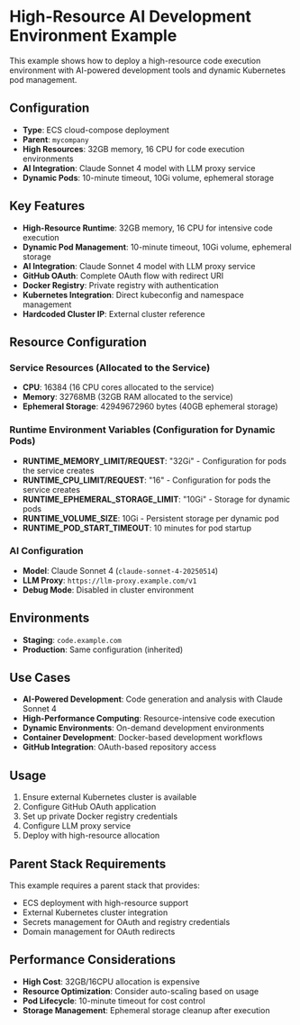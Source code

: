 # High-Resource AI Development Environment Example

This example shows how to deploy a high-resource code execution environment with AI-powered development tools and dynamic Kubernetes pod management.

## Configuration

- **Type**: ECS cloud-compose deployment
- **Parent**: `mycompany`
- **High Resources**: 32GB memory, 16 CPU for code execution environments
- **AI Integration**: Claude Sonnet 4 model with LLM proxy service
- **Dynamic Pods**: 10-minute timeout, 10Gi volume, ephemeral storage

## Key Features

- **High-Resource Runtime**: 32GB memory, 16 CPU for intensive code execution
- **Dynamic Pod Management**: 10-minute timeout, 10Gi volume, ephemeral storage
- **AI Integration**: Claude Sonnet 4 model with LLM proxy service
- **GitHub OAuth**: Complete OAuth flow with redirect URI
- **Docker Registry**: Private registry with authentication
- **Kubernetes Integration**: Direct kubeconfig and namespace management
- **Hardcoded Cluster IP**: External cluster reference

## Resource Configuration

### Service Resources (Allocated to the Service)
- **CPU**: 16384 (16 CPU cores allocated to the service)
- **Memory**: 32768MB (32GB RAM allocated to the service)
- **Ephemeral Storage**: 42949672960 bytes (40GB ephemeral storage)

### Runtime Environment Variables (Configuration for Dynamic Pods)
- **RUNTIME_MEMORY_LIMIT/REQUEST**: "32Gi" - Configuration for pods the service creates
- **RUNTIME_CPU_LIMIT/REQUEST**: "16" - Configuration for pods the service creates
- **RUNTIME_EPHEMERAL_STORAGE_LIMIT**: "10Gi" - Storage for dynamic pods
- **RUNTIME_VOLUME_SIZE**: 10Gi - Persistent storage per dynamic pod
- **RUNTIME_POD_START_TIMEOUT**: 10 minutes for pod startup

### AI Configuration
- **Model**: Claude Sonnet 4 (`claude-sonnet-4-20250514`)
- **LLM Proxy**: `https://llm-proxy.example.com/v1`
- **Debug Mode**: Disabled in cluster environment

## Environments

- **Staging**: `code.example.com`
- **Production**: Same configuration (inherited)

## Use Cases

- **AI-Powered Development**: Code generation and analysis with Claude Sonnet 4
- **High-Performance Computing**: Resource-intensive code execution
- **Dynamic Environments**: On-demand development environments
- **Container Development**: Docker-based development workflows
- **GitHub Integration**: OAuth-based repository access

## Usage

1. Ensure external Kubernetes cluster is available
2. Configure GitHub OAuth application
3. Set up private Docker registry credentials
4. Configure LLM proxy service
5. Deploy with high-resource allocation

## Parent Stack Requirements

This example requires a parent stack that provides:
- ECS deployment with high-resource support
- External Kubernetes cluster integration
- Secrets management for OAuth and registry credentials
- Domain management for OAuth redirects

## Performance Considerations

- **High Cost**: 32GB/16CPU allocation is expensive
- **Resource Optimization**: Consider auto-scaling based on usage
- **Pod Lifecycle**: 10-minute timeout for cost control
- **Storage Management**: Ephemeral storage cleanup after execution
